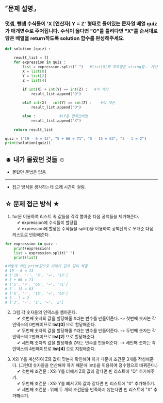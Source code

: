 ## ⌜문제 설명⌟
### 덧셈, 뺄셈 수식들이 'X [연산자] Y = Z' 형태로 들어있는 문자열 배열 quiz가 매개변수로 주어집니다. 수식이 옳다면 "O"를 틀리다면 "X"를 순서대로 담은 배열을 return하도록 solution 함수를 완성해주세요.

```python
def solution (quiz) :
    
    result_list = []
    for expression in quiz :
        list = expression.split(" ")   #list[0]의 자료형은 string임.. 계산할 수 있게 바꿔야함
        X = list[0]
        Y = list[2]
        Z = list[4]

        if int(X) + int(Y) == int(Z) :   #식 계산
            result_list.append("O")
        
        elif int(X) - int(Y) == int(Z) :    #식 계산
            result_list.append("O")

        else :           #if문 만족안하면
            result_list.append("X")
    
    return result_list

quiz = ["19 - 6 = 13", "5 + 66 = 71", "5 - 15 = 63", "3 - 1 = 2"]
print(solution(quiz))
```

## ☻ 내가 몰랐던 것들 ☺︎
* 몰랐던 문법은 없음
-------
* 접근 방식을 생각하는데 오래 시간이 걸림.
## ☆ 문제 접근 방식 ★
1. for문 이용하여 리스트 속 값들을 각각 뽑아준 다음 공백들을 제거해준다.
<br> &nbsp;&nbsp;&nbsp; ✔︎ expression에 수식들이 할당됨
<br> &nbsp;&nbsp;&nbsp; ✔︎ expression에 할당된 수식들을 split()을 이용하여 공백단위로 쪼개준 다음 리스트로 반환해준다.

```python
for expression in quiz :
    print(expression)
    list = expression.split(" ")
    print(list)

#이렇게 하면 print값으로 아래의 값과 같이 찍힘
# 19 - 6 = 13
# ['19', '-', '6', '=', '13']
# 5 + 66 = 71
# ['5', '+', '66', '=', '71']
# 5 - 15 = 63
# ['5', '-', '15', '=', '63']
# 3 - 1 = 2
# ['3', '-', '1', '=', '2']
```

2. 그럼 각 숫자들의 인덱스를 뽑아준다.
<br> &nbsp;&nbsp;&nbsp; ✔︎ 첫번째 숫자의 값을 할당해줄 X라는 변수를 만들어준다. -> 첫번째 숫자는 각 인덱스의 0번째이므로 **list[0]** 으로 할당해준다.
<br> &nbsp;&nbsp;&nbsp; ✔︎ 두번째 숫자의 값을 할당해줄 Y라는 변수를 만들어준다. -> 두번째 숫자는 각 인덱스의 2번째이므로 **list[2]** 으로 할당해준다.
<br> &nbsp;&nbsp;&nbsp; ✔︎ 세번째 숫자의 값을 할당해줄 Z라는 변수를 만들어준다. -> 세번째 숫자는 각 인덱스의 4번째이므로 **list[4]** 으로 지정해준다.

3. X와 Y를 계산하여 Z와 값이 맞는지 확인해야 하기 때문에 조건문 3개를 작성해준다. (그런데 숫자들을 연산해야 하기 때문에 int()을 이용하여 정수형으로 바꿔준다.)
<br> &nbsp;&nbsp;&nbsp; ✔︎ 첫번째 조건문 : X와 Y를 더해서 Z의 값과 같다면 빈 리스트에 "O" 추가해주기.
<br> &nbsp;&nbsp;&nbsp; ✔︎ 두번째 조건문 : X와 Y를 뺴서 Z의 값과 같다면 빈 리스트에 "0" 추가해주기.
<br> &nbsp;&nbsp;&nbsp; ✔︎ 세번째 조건문 : 위에 두 개의 조건문을 만족하지 않는다면 빈 리스트에 "X" 추가해주기.
